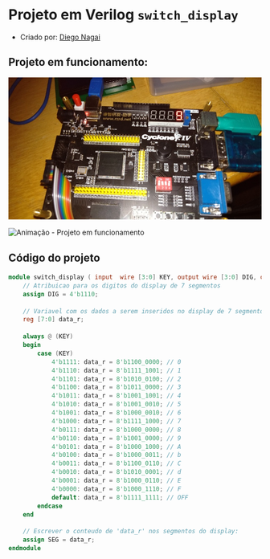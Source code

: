 # Projeto em Verilog `switch_display`       
 - Criado por: [Diego Nagai](https://github.com/diegonagai)
       

## Projeto em funcionamento:     
![Foto - Projeto em funcionamento](./V_switch_display.jpg)       
        
![Animação - Projeto em funcionamento](./V_switch_display.gif) 
         

## Código do projeto     
```verilog     
module switch_display ( input  wire [3:0] KEY, output wire [3:0] DIG, output [7:0] SEG);
	// Atribuicao para os digitos do display de 7 segmentos
	assign DIG = 4'b1110;
	
	// Variavel com os dados a serem inseridos no display de 7 segmentos
	reg [7:0] data_r;
	
	always @ (KEY)
	begin
		case (KEY)
			4'b1111: data_r = 8'b1100_0000; // 0
			4'b1110: data_r = 8'b1111_1001; // 1
			4'b1101: data_r = 8'b1010_0100; // 2
			4'b1100: data_r = 8'b1011_0000; // 3
			4'b1011: data_r = 8'b1001_1001; // 4
			4'b1010: data_r = 8'b1001_0010; // 5
			4'b1001: data_r = 8'b1000_0010; // 6
			4'b1000: data_r = 8'b1111_1000; // 7
			4'b0111: data_r = 8'b1000_0000; // 8
			4'b0110: data_r = 8'b1001_0000; // 9
			4'b0101: data_r = 8'b1000_1000; // A
			4'b0100: data_r = 8'b1000_0011; // b
			4'b0011: data_r = 8'b1100_0110; // C
			4'b0010: data_r = 8'b1010_0001; // d
			4'b0001: data_r = 8'b1000_0110; // E
			4'b0000: data_r = 8'b1000_1110; // F
			default: data_r = 8'b1111_1111; // OFF
		endcase
  	end
	
	// Escrever o conteudo de 'data_r' nos segmentos do display:
	assign SEG = data_r;
endmodule 
```         
        
